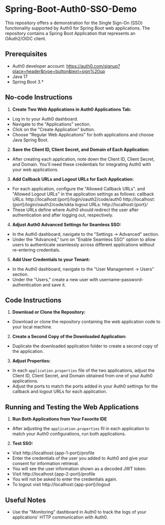 
# Spring-Boot-Auth0-SSO-Demo

This repository offers a demonstration for the Single Sign-On (SSO) functionality supported by Auth0 for Spring Boot web applications. The repository contains a Spring Boot Application that represents an OAuth2/OIDC client.




## Prerequisites

 - Auth0 developer account: https://auth0.com/signup?place=header&type=button&text=sign%20up
 - Java 17
 - Spring Boot 3.*

## No-code Instructions

 1. **Create Two Web Applications in Auth0 Applications Tab:**
-   Log in to your Auth0 dashboard.
-   Navigate to the "Applications" section.
-   Click on the "Create Application" button.
-   Choose "Regular Web Applications" for both applications and choose Java Spring Boot.

2. **Save the Client ID, Client Secret, and Domain of Each Application:**
- After creating each application, note down the Client ID, Client Secret, and Domain. You'll need these credentials for integrating Auth0 with your web applications.

3. **Add Callback URLs and Logout URLs for Each Application:**
-   For each application, configure the "Allowed Callback URLs". and "Allowed Logout URLs" in the application settings as follows: 
callback URLs: http://localhost:{port}/login/oauth2/code/auth0 
http://localhost:{port}/login/oauth2/code/okta
logout URLs: http://localhost:{port}/
-   These URLs define where Auth0 should redirect the user after authentication and after logging out, respectively.

4. **Adjust Auth0 Advanced Settings for Seamless SSO:**
-   In the Auth0 dashboard, navigate to the "Settings -> Advanced" section.
-   Under the "Advanced," turn on "Enable Seamless SSO" option to allow users to authenticate seamlessly across different applications without re-entering credentials.

5. **Add User Credentials to your Tenant:**
-   In the Auth0 dashboard, navigate to the "User Management -> Users" section.
-   Under the "Users," create a new user with username-password-authentication and save it.


## Code Instructions

 1. **Download or Clone the Repository:**

-   Download or clone the repository containing the web application code to your local machine.

2. **Create a Second Copy of the Downloaded Application:**
- Duplicate the downloaded application folder to create a second copy of the application.

3. **Adjust Properties:**
-   In each `application.properties` file of the two applications, adjust the Client ID, Client Secret, and Domain obtained from one of your Auth0 applications.
- Adjust the ports to match the ports added in your Auth0 settings for the callback and logout URLs for each application.


## Running and Testing the Web Applications

 1. **Run Both Applications from Your Favorite IDE**

-   After adjusting the `application.properties` fil in each application to match your Auth0 configurations, run both applications.

2. **Test SSO:**
- Visit http://localhost:{app-1-port}/profile
- Enter the credentials of the user you added to Auth0 and give your consent for information retrieval.
- You will see the user information shown as a decoded JWT token.
- Visit http://localhost:{app-2-port}/profile
- You will not be asked to enter the credentials again.
- To logout visit http://localhost:{app-port}/logout

## Useful Notes
- Use the "Monitoring" dashboard in Auth0 to track the logs of your applications' HTTP communication with Auth0.



